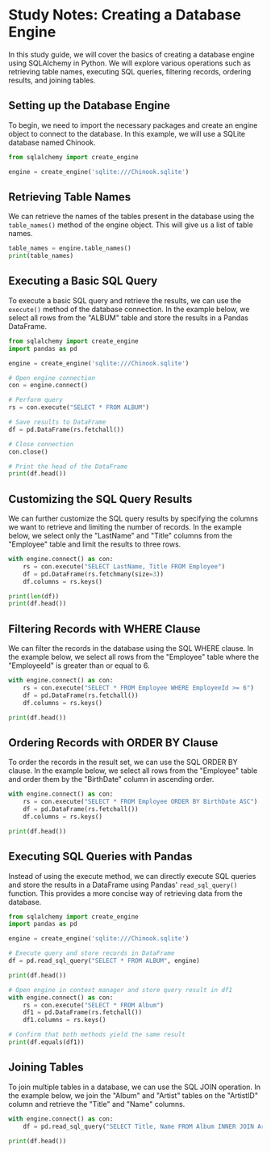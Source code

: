 # Study Notes: Creating a Database Engine

In this study guide, we will cover the basics of creating a database engine using SQLAlchemy in Python. We will explore various operations such as retrieving table names, executing SQL queries, filtering records, ordering results, and joining tables.

## Setting up the Database Engine

To begin, we need to import the necessary packages and create an engine object to connect to the database. In this example, we will use a SQLite database named Chinook.

```python
from sqlalchemy import create_engine

engine = create_engine('sqlite:///Chinook.sqlite')
```

## Retrieving Table Names

We can retrieve the names of the tables present in the database using the `table_names()` method of the engine object. This will give us a list of table names.

```python
table_names = engine.table_names()
print(table_names)
```

## Executing a Basic SQL Query

To execute a basic SQL query and retrieve the results, we can use the `execute()` method of the database connection. In the example below, we select all rows from the "ALBUM" table and store the results in a Pandas DataFrame.

```python
from sqlalchemy import create_engine
import pandas as pd

engine = create_engine('sqlite:///Chinook.sqlite')

# Open engine connection
con = engine.connect()

# Perform query
rs = con.execute("SELECT * FROM ALBUM")

# Save results to DataFrame
df = pd.DataFrame(rs.fetchall())

# Close connection
con.close()

# Print the head of the DataFrame
print(df.head())
```

## Customizing the SQL Query Results

We can further customize the SQL query results by specifying the columns we want to retrieve and limiting the number of records. In the example below, we select only the "LastName" and "Title" columns from the "Employee" table and limit the results to three rows.

```python
with engine.connect() as con:
    rs = con.execute("SELECT LastName, Title FROM Employee")
    df = pd.DataFrame(rs.fetchmany(size=3))
    df.columns = rs.keys()

print(len(df))
print(df.head())
```

## Filtering Records with WHERE Clause

We can filter the records in the database using the SQL WHERE clause. In the example below, we select all rows from the "Employee" table where the "EmployeeId" is greater than or equal to 6.

```python
with engine.connect() as con:
    rs = con.execute("SELECT * FROM Employee WHERE EmployeeId >= 6")
    df = pd.DataFrame(rs.fetchall())
    df.columns = rs.keys()

print(df.head())
```

## Ordering Records with ORDER BY Clause

To order the records in the result set, we can use the SQL ORDER BY clause. In the example below, we select all rows from the "Employee" table and order them by the "BirthDate" column in ascending order.

```python
with engine.connect() as con:
    rs = con.execute("SELECT * FROM Employee ORDER BY BirthDate ASC")
    df = pd.DataFrame(rs.fetchall())
    df.columns = rs.keys()

print(df.head())
```

## Executing SQL Queries with Pandas

Instead of using the execute method, we can directly execute SQL queries and store the results in a DataFrame using Pandas' `read_sql_query()` function. This provides a more concise way of retrieving data from the database.

```python
from sqlalchemy import create_engine
import pandas as pd

engine = create_engine('sqlite:///Chinook.sqlite')

# Execute query and store records in DataFrame
df = pd.read_sql_query("SELECT * FROM ALBUM", engine)

print(df.head())

# Open engine in context manager and store query result in df1
with engine.connect() as con:
    rs = con.execute("SELECT * FROM Album")
    df1 = pd.DataFrame(rs.fetchall())
    df1.columns = rs.keys()

# Confirm that both methods yield the same result
print(df.equals(df1))
```

## Joining Tables

To join multiple tables in a database, we can use the SQL JOIN operation. In the example below, we join the "Album" and "Artist" tables on the "ArtistID" column and retrieve the "Title" and "Name" columns.

```python
with engine.connect() as con:
    df = pd.read_sql_query("SELECT Title, Name FROM Album INNER JOIN Artist ON Album.ArtistID = Artist.ArtistID", engine)
    
print(df.head())
```

